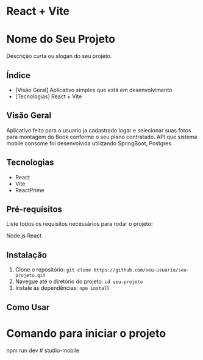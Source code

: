 # React + Vite

# Nome do Seu Projeto

Descrição curta ou slogan do seu projeto.

## Índice

- [Visão Geral] Aplicativo simples que está em desenvolvimento 
- [Tecnologias] React + Vite

## Visão Geral

Aplicativo feito para o usuario ja cadastrado logar e selecionar suas fotos para montagem do Book conforme o seu plano contratado.
API que sistema mobile consome foi desenvolvida utilizando SpringBoot, Postgres 


## Tecnologias

- React
- Vite
- ReactPrime
  

## Pré-requisitos

Liste todos os requisitos necessários para rodar o projeto: 

Node.js
React

## Instalação

1. Clone o repositório: `git clone https://github.com/seu-usuario/seu-projeto.git`
2. Navegue até o diretório do projeto: `cd seu-projeto`
3. Instale as dependências: `npm install`

## Como Usar

# Comando para iniciar o projeto
npm run dev
#   s t u d i o - m o b i l e 
 
 
